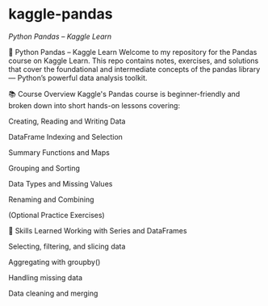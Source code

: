 # kaggle-pandas
*Python Pandas – Kaggle Learn*

🐼 Python Pandas – Kaggle Learn
Welcome to my repository for the Pandas course on Kaggle Learn. This repo contains notes, exercises, and solutions that cover the foundational and intermediate concepts of the pandas library — Python’s powerful data analysis toolkit.

📚 Course Overview
Kaggle's Pandas course is beginner-friendly and broken down into short hands-on lessons covering:

Creating, Reading and Writing Data

DataFrame Indexing and Selection

Summary Functions and Maps

Grouping and Sorting

Data Types and Missing Values

Renaming and Combining

(Optional Practice Exercises)

🧠 Skills Learned
Working with Series and DataFrames

Selecting, filtering, and slicing data

Aggregating with groupby()

Handling missing data

Data cleaning and merging

